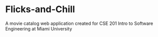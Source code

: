 # Flicks-and-Chill
A movie catalog web application created for CSE 201 Intro to Software Engineering at Miami University

